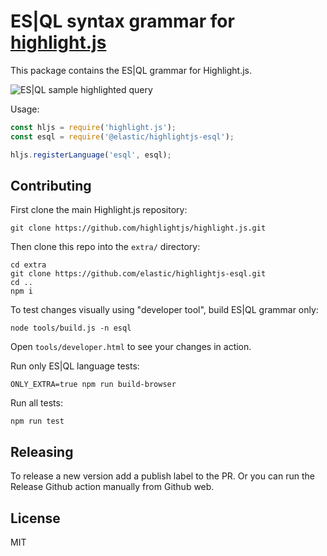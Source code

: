 # ES|QL syntax grammar for [highlight.js](https://highlightjs.org/)

This package contains the ES|QL grammar for Highlight.js.

![ES|QL sample highlighted query](https://github.com/user-attachments/assets/1331f854-2615-45e3-9a92-f90a230d95b7)

Usage:

```javascript
const hljs = require('highlight.js');
const esql = require('@elastic/highlightjs-esql');

hljs.registerLanguage('esql', esql);
```


## Contributing

First clone the main Highlight.js repository:

```
git clone https://github.com/highlightjs/highlight.js.git
```

Then clone this repo into the `extra/` directory:

```
cd extra
git clone https://github.com/elastic/highlightjs-esql.git
cd ..
npm i
```

To test changes visually using "developer tool", build ES|QL grammar only:

```
node tools/build.js -n esql
```

Open `tools/developer.html` to see your changes in action.

Run only ES|QL language tests:

```
ONLY_EXTRA=true npm run build-browser
```

Run all tests:

```
npm run test
```




## Releasing

To release a new version add a publish label to the PR. Or you can run the Release Github action manually from Github web.


## License

MIT
